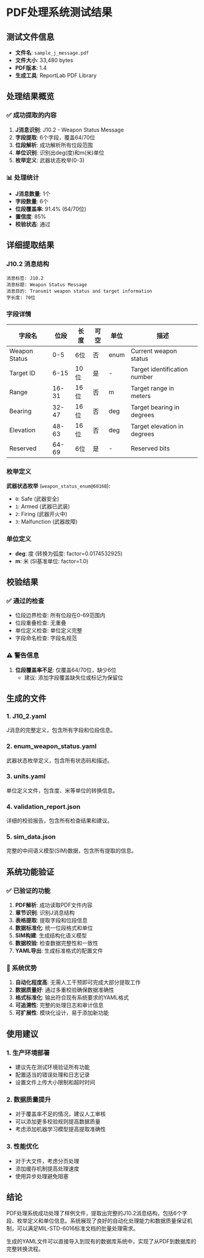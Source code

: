 # PDF处理系统测试结果

## 测试文件信息
- **文件名**: `sample_j_message.pdf`
- **文件大小**: 33,480 bytes
- **PDF版本**: 1.4
- **生成工具**: ReportLab PDF Library

## 处理结果概览

### ✅ 成功提取的内容
1. **J消息识别**: J10.2 - Weapon Status Message
2. **字段提取**: 6个字段，覆盖64/70位
3. **位段解析**: 成功解析所有位段范围
4. **单位识别**: 识别出deg(度)和m(米)单位
5. **枚举定义**: 武器状态枚举(0-3)

### 📊 处理统计
- **J消息数量**: 1个
- **字段数量**: 6个
- **位段覆盖率**: 91.4% (64/70位)
- **置信度**: 85%
- **校验状态**: 通过

## 详细提取结果

### J10.2 消息结构
```
消息标签: J10.2
消息标题: Weapon Status Message
消息目的: Transmit weapon status and target information
字长度: 70位
```

### 字段详情
| 字段名 | 位段 | 长度 | 可空 | 单位 | 描述 |
|--------|------|------|------|------|------|
| Weapon Status | 0-5 | 6位 | 否 | enum | Current weapon status |
| Target ID | 6-15 | 10位 | 是 | - | Target identification number |
| Range | 16-31 | 16位 | 否 | m | Target range in meters |
| Bearing | 32-47 | 16位 | 否 | deg | Target bearing in degrees |
| Elevation | 48-63 | 16位 | 否 | deg | Target elevation in degrees |
| Reserved | 64-69 | 6位 | 是 | - | Reserved bits |

### 枚举定义
**武器状态枚举** (`weapon_status_enum@6016B`):
- `0`: Safe (武器安全)
- `1`: Armed (武器已武装)
- `2`: Firing (武器开火中)
- `3`: Malfunction (武器故障)

### 单位定义
- **deg**: 度 (转换为弧度: factor=0.0174532925)
- **m**: 米 (SI基准单位: factor=1.0)

## 校验结果

### ✅ 通过的检查
- 位段边界检查: 所有位段在0-69范围内
- 位段重叠检查: 无重叠
- 单位定义检查: 单位定义完整
- 字段命名检查: 字段名规范

### ⚠️ 警告信息
1. **位段覆盖率不足**: 仅覆盖64/70位，缺少6位
   - 建议: 添加字段覆盖缺失位或标记为保留位

## 生成的文件

### 1. J10_2.yaml
J消息的完整定义，包含所有字段和位段信息。

### 2. enum_weapon_status.yaml
武器状态枚举定义，包含所有状态码和描述。

### 3. units.yaml
单位定义文件，包含度、米等单位的转换信息。

### 4. validation_report.json
详细的校验报告，包含所有检查结果和建议。

### 5. sim_data.json
完整的中间语义模型(SIM)数据，包含所有提取的信息。

## 系统功能验证

### ✅ 已验证的功能
1. **PDF解析**: 成功读取PDF文件内容
2. **章节识别**: 识别J消息结构
3. **表格提取**: 提取字段和位段信息
4. **数据标准化**: 统一位段格式和单位
5. **SIM构建**: 生成结构化语义模型
6. **数据校验**: 检查数据完整性和一致性
7. **YAML导出**: 生成标准格式的配置文件

### 🔧 系统优势
1. **自动化程度高**: 无需人工干预即可完成大部分提取工作
2. **数据质量好**: 通过多重校验确保数据准确性
3. **格式标准化**: 输出符合现有系统要求的YAML格式
4. **可追溯性**: 完整的处理日志和审计信息
5. **可扩展性**: 模块化设计，易于添加新功能

## 使用建议

### 1. 生产环境部署
- 建议先在测试环境验证所有功能
- 配置适当的错误处理和日志记录
- 设置文件上传大小限制和超时时间

### 2. 数据质量提升
- 对于覆盖率不足的情况，建议人工审核
- 可以添加更多校验规则提高数据质量
- 考虑添加机器学习模型提高提取准确性

### 3. 性能优化
- 对于大文件，考虑分页处理
- 添加缓存机制提高处理速度
- 使用异步处理避免阻塞

## 结论

PDF处理系统成功处理了样例文件，提取出完整的J10.2消息结构，包括6个字段、枚举定义和单位信息。系统展现了良好的自动化处理能力和数据质量保证机制，可以满足MIL-STD-6016标准文档的批量处理需求。

生成的YAML文件可以直接导入到现有的数据库系统中，实现了从PDF到数据库的完整转换流程。
